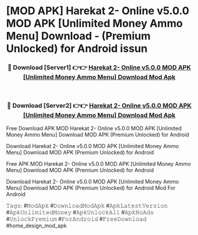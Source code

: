# [MOD APK] Harekat 2- Online v5.0.0 MOD APK [Unlimited Money Ammo Menu] Download - (Premium Unlocked) for Android issun



<div align="center">
<h3>🔴 Download [Server1] 👉👉 <a href="https://momento.my/?title=Harekat_2-_Online_v5.0.0_MOD_APK_[Unlimited_Money_Ammo_Menu]_Download">Harekat 2- Online v5.0.0 MOD APK [Unlimited Money Ammo Menu] Download Mod Apk</a></h3><br>

<h3>🔴 Download [Server2] 👉👉 <a href="https://momento.my/?title=Harekat_2-_Online_v5.0.0_MOD_APK_[Unlimited_Money_Ammo_Menu]_Download">Harekat 2- Online v5.0.0 MOD APK [Unlimited Money Ammo Menu] Download Mod Apk</a></h3>
</div>



Free Download APK MOD Harekat 2- Online v5.0.0 MOD APK [Unlimited Money Ammo Menu] Download MOD APK (Premium Unlocked) for Android

Download Harekat 2- Online v5.0.0 MOD APK [Unlimited Money Ammo Menu] Download MOD APK (Premium Unlocked) for Android

Free APK MOD Harekat 2- Online v5.0.0 MOD APK [Unlimited Money Ammo Menu] Download MOD APK (Premium Unlocked) for Android

Download Harekat 2- Online v5.0.0 MOD APK [Unlimited Money Ammo Menu] Download MOD APK (Premium Unlocked) for Android Mod For Android

𝚃𝚊𝚐𝚜: #𝙼𝚘𝚍𝙰𝚙𝚔 #𝙳𝚘𝚠𝚗𝚕𝚘𝚊𝚍𝙼𝚘𝚍𝙰𝚙𝚔 #𝙰𝚙𝚔𝙻𝚊𝚝𝚎𝚜𝚝𝚅𝚎𝚛𝚜𝚒𝚘𝚗 #𝙰𝚙𝚔𝚄𝚗𝚕𝚒𝚖𝚒𝚝𝚎𝚍𝙼𝚘𝚗𝚎𝚢 #𝙰𝚙𝚔𝚄𝚗𝚕𝚘𝚌𝚔𝙰𝚕𝚕 #𝙰𝚙𝚔𝙽𝚘𝙰𝚍𝚜 #𝚄𝚗𝚕𝚘𝚌𝚔𝙿𝚛𝚎𝚖𝚒𝚞𝚖 #𝙵𝚘𝚛𝙰𝚗𝚍𝚛𝚘𝚒𝚍 #𝙵𝚛𝚎𝚎𝙳𝚘𝚠𝚗𝚕𝚘𝚊𝚍 #home_design_mod_apk
